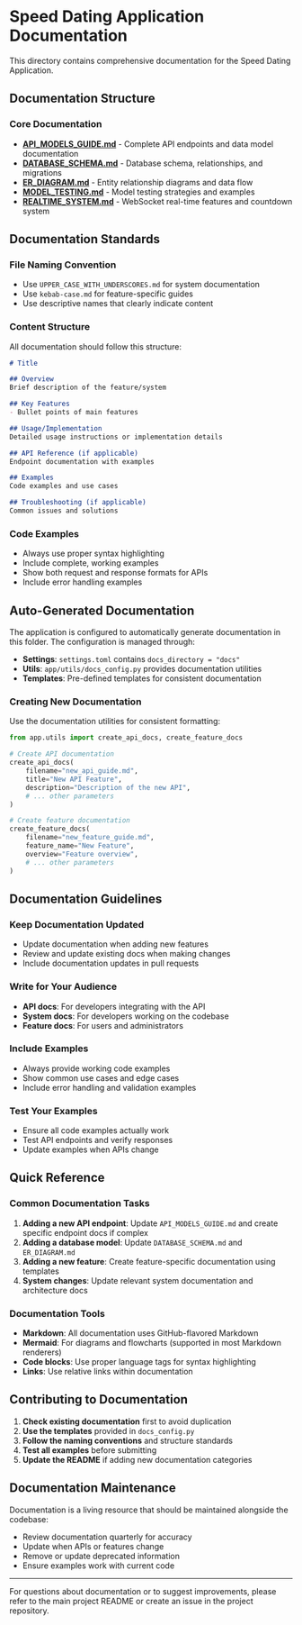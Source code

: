 # Speed Dating Application Documentation

This directory contains comprehensive documentation for the Speed Dating Application.

## Documentation Structure

### Core Documentation
- **[API_MODELS_GUIDE.md](API_MODELS_GUIDE.md)** - Complete API endpoints and data model documentation
- **[DATABASE_SCHEMA.md](DATABASE_SCHEMA.md)** - Database schema, relationships, and migrations
- **[ER_DIAGRAM.md](ER_DIAGRAM.md)** - Entity relationship diagrams and data flow
- **[MODEL_TESTING.md](MODEL_TESTING.md)** - Model testing strategies and examples
- **[REALTIME_SYSTEM.md](REALTIME_SYSTEM.md)** - WebSocket real-time features and countdown system

## Documentation Standards

### File Naming Convention
- Use `UPPER_CASE_WITH_UNDERSCORES.md` for system documentation
- Use `kebab-case.md` for feature-specific guides
- Use descriptive names that clearly indicate content

### Content Structure
All documentation should follow this structure:

```markdown
# Title

## Overview
Brief description of the feature/system

## Key Features
- Bullet points of main features

## Usage/Implementation
Detailed usage instructions or implementation details

## API Reference (if applicable)
Endpoint documentation with examples

## Examples
Code examples and use cases

## Troubleshooting (if applicable)
Common issues and solutions
```

### Code Examples
- Always use proper syntax highlighting
- Include complete, working examples
- Show both request and response formats for APIs
- Include error handling examples

## Auto-Generated Documentation

The application is configured to automatically generate documentation in this folder. The configuration is managed through:

- **Settings**: `settings.toml` contains `docs_directory = "docs"`
- **Utils**: `app/utils/docs_config.py` provides documentation utilities
- **Templates**: Pre-defined templates for consistent documentation

### Creating New Documentation

Use the documentation utilities for consistent formatting:

```python
from app.utils import create_api_docs, create_feature_docs

# Create API documentation
create_api_docs(
    filename="new_api_guide.md",
    title="New API Feature",
    description="Description of the new API",
    # ... other parameters
)

# Create feature documentation
create_feature_docs(
    filename="new_feature_guide.md",
    feature_name="New Feature",
    overview="Feature overview",
    # ... other parameters
)
```

## Documentation Guidelines

### Keep Documentation Updated
- Update documentation when adding new features
- Review and update existing docs when making changes
- Include documentation updates in pull requests

### Write for Your Audience
- **API docs**: For developers integrating with the API
- **System docs**: For developers working on the codebase
- **Feature docs**: For users and administrators

### Include Examples
- Always provide working code examples
- Show common use cases and edge cases
- Include error handling and validation examples

### Test Your Examples
- Ensure all code examples actually work
- Test API endpoints and verify responses
- Update examples when APIs change

## Quick Reference

### Common Documentation Tasks

1. **Adding a new API endpoint**: Update `API_MODELS_GUIDE.md` and create specific endpoint docs if complex
2. **Adding a database model**: Update `DATABASE_SCHEMA.md` and `ER_DIAGRAM.md`
3. **Adding a new feature**: Create feature-specific documentation using templates
4. **System changes**: Update relevant system documentation and architecture docs

### Documentation Tools

- **Markdown**: All documentation uses GitHub-flavored Markdown
- **Mermaid**: For diagrams and flowcharts (supported in most Markdown renderers)
- **Code blocks**: Use proper language tags for syntax highlighting
- **Links**: Use relative links within documentation

## Contributing to Documentation

1. **Check existing documentation** first to avoid duplication
2. **Use the templates** provided in `docs_config.py`
3. **Follow the naming conventions** and structure standards
4. **Test all examples** before submitting
5. **Update the README** if adding new documentation categories

## Documentation Maintenance

Documentation is a living resource that should be maintained alongside the codebase:

- Review documentation quarterly for accuracy
- Update when APIs or features change
- Remove or update deprecated information
- Ensure examples work with current code

---

For questions about documentation or to suggest improvements, please refer to the main project README or create an issue in the project repository.